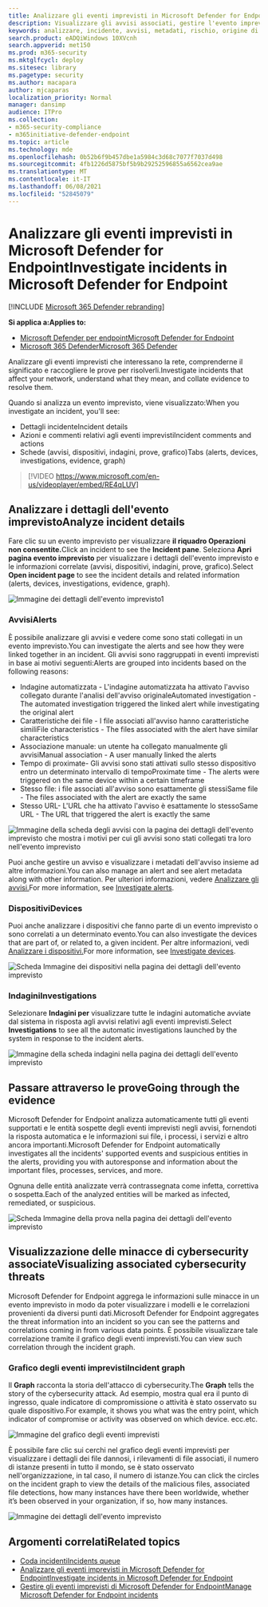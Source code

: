 ```yaml
---
title: Analizzare gli eventi imprevisti in Microsoft Defender for Endpoint
description: Visualizzare gli avvisi associati, gestire l'evento imprevisto e visualizzare i metadati degli avvisi per analizzare un evento imprevisto
keywords: analizzare, incidente, avvisi, metadati, rischio, origine di rilevamento, dispositivi interessati, modelli, correlazione
search.product: eADQiWindows 10XVcnh
search.appverid: met150
ms.prod: m365-security
ms.mktglfcycl: deploy
ms.sitesec: library
ms.pagetype: security
ms.author: macapara
author: mjcaparas
localization_priority: Normal
manager: dansimp
audience: ITPro
ms.collection:
- m365-security-compliance
- m365initiative-defender-endpoint
ms.topic: article
ms.technology: mde
ms.openlocfilehash: 0b52b6f9b457dbe1a5984c3d68c7077f7037d498
ms.sourcegitcommit: 4fb1226d5875bf5b9b29252596855a6562cea9ae
ms.translationtype: MT
ms.contentlocale: it-IT
ms.lasthandoff: 06/08/2021
ms.locfileid: "52845079"
---
```

# <a name="investigate-incidents-in-microsoft-defender-for-endpoint"></a><span data-ttu-id="18377-104">Analizzare gli eventi imprevisti in Microsoft Defender for Endpoint</span><span class="sxs-lookup"><span data-stu-id="18377-104">Investigate incidents in Microsoft Defender for Endpoint</span></span>

[!INCLUDE [Microsoft 365 Defender rebranding](../../includes/microsoft-defender.md)]

<span data-ttu-id="18377-105">**Si applica a:**</span><span class="sxs-lookup"><span data-stu-id="18377-105">**Applies to:**</span></span>
- [<span data-ttu-id="18377-106">Microsoft Defender per endpoint</span><span class="sxs-lookup"><span data-stu-id="18377-106">Microsoft Defender for Endpoint</span></span>](https://go.microsoft.com/fwlink/p/?linkid=2154037)
- [<span data-ttu-id="18377-107">Microsoft 365 Defender</span><span class="sxs-lookup"><span data-stu-id="18377-107">Microsoft 365 Defender</span></span>](https://go.microsoft.com/fwlink/?linkid=2118804)


<span data-ttu-id="18377-108">Analizzare gli eventi imprevisti che interessano la rete, comprenderne il significato e raccogliere le prove per risolverli.</span><span class="sxs-lookup"><span data-stu-id="18377-108">Investigate incidents that affect your network, understand what they mean, and collate evidence to resolve them.</span></span> 

<span data-ttu-id="18377-109">Quando si analizza un evento imprevisto, viene visualizzato:</span><span class="sxs-lookup"><span data-stu-id="18377-109">When you investigate an incident, you'll see:</span></span>
- <span data-ttu-id="18377-110">Dettagli incidente</span><span class="sxs-lookup"><span data-stu-id="18377-110">Incident details</span></span>
- <span data-ttu-id="18377-111">Azioni e commenti relativi agli eventi imprevisti</span><span class="sxs-lookup"><span data-stu-id="18377-111">Incident comments and actions</span></span>
- <span data-ttu-id="18377-112">Schede (avvisi, dispositivi, indagini, prove, grafico)</span><span class="sxs-lookup"><span data-stu-id="18377-112">Tabs (alerts, devices, investigations, evidence, graph)</span></span>

> [!VIDEO https://www.microsoft.com/en-us/videoplayer/embed/RE4qLUV]


## <a name="analyze-incident-details"></a><span data-ttu-id="18377-113">Analizzare i dettagli dell'evento imprevisto</span><span class="sxs-lookup"><span data-stu-id="18377-113">Analyze incident details</span></span> 
<span data-ttu-id="18377-114">Fare clic su un evento imprevisto per visualizzare **il riquadro Operazioni non consentite.**</span><span class="sxs-lookup"><span data-stu-id="18377-114">Click an incident to see the **Incident pane**.</span></span> <span data-ttu-id="18377-115">Seleziona **Apri pagina evento imprevisto** per visualizzare i dettagli dell'evento imprevisto e le informazioni correlate (avvisi, dispositivi, indagini, prove, grafico).</span><span class="sxs-lookup"><span data-stu-id="18377-115">Select **Open incident page** to see the incident details and related information (alerts, devices, investigations, evidence, graph).</span></span> 

![Immagine dei dettagli dell'evento imprevisto1](images/atp-incident-details.png)

### <a name="alerts"></a><span data-ttu-id="18377-117">Avvisi</span><span class="sxs-lookup"><span data-stu-id="18377-117">Alerts</span></span>
<span data-ttu-id="18377-118">È possibile analizzare gli avvisi e vedere come sono stati collegati in un evento imprevisto.</span><span class="sxs-lookup"><span data-stu-id="18377-118">You can investigate the alerts and see how they were linked together in an incident.</span></span> <span data-ttu-id="18377-119">Gli avvisi sono raggruppati in eventi imprevisti in base ai motivi seguenti:</span><span class="sxs-lookup"><span data-stu-id="18377-119">Alerts are grouped into incidents based on the following reasons:</span></span>
- <span data-ttu-id="18377-120">Indagine automatizzata - L'indagine automatizzata ha attivato l'avviso collegato durante l'analisi dell'avviso originale</span><span class="sxs-lookup"><span data-stu-id="18377-120">Automated investigation - The automated investigation triggered the linked alert while investigating the original alert</span></span> 
- <span data-ttu-id="18377-121">Caratteristiche dei file - I file associati all'avviso hanno caratteristiche simili</span><span class="sxs-lookup"><span data-stu-id="18377-121">File characteristics - The files associated with the alert have similar characteristics</span></span>
- <span data-ttu-id="18377-122">Associazione manuale: un utente ha collegato manualmente gli avvisi</span><span class="sxs-lookup"><span data-stu-id="18377-122">Manual association - A user manually linked the alerts</span></span>
- <span data-ttu-id="18377-123">Tempo di proximate- Gli avvisi sono stati attivati sullo stesso dispositivo entro un determinato intervallo di tempo</span><span class="sxs-lookup"><span data-stu-id="18377-123">Proximate time - The alerts were triggered on the same device within a certain timeframe</span></span>
- <span data-ttu-id="18377-124">Stesso file: i file associati all'avviso sono esattamente gli stessi</span><span class="sxs-lookup"><span data-stu-id="18377-124">Same file - The files associated with the alert are exactly the same</span></span>
- <span data-ttu-id="18377-125">Stesso URL- L'URL che ha attivato l'avviso è esattamente lo stesso</span><span class="sxs-lookup"><span data-stu-id="18377-125">Same URL - The URL that triggered the alert is exactly the same</span></span>

![Immagine della scheda degli avvisi con la pagina dei dettagli dell'evento imprevisto che mostra i motivi per cui gli avvisi sono stati collegati tra loro nell'evento imprevisto](images/atp-incidents-alerts-reason.png)

<span data-ttu-id="18377-127">Puoi anche gestire un avviso e visualizzare i metadati dell'avviso insieme ad altre informazioni.</span><span class="sxs-lookup"><span data-stu-id="18377-127">You can also manage an alert and see alert metadata along with other information.</span></span> <span data-ttu-id="18377-128">Per ulteriori informazioni, vedere [Analizzare gli avvisi.](investigate-alerts.md)</span><span class="sxs-lookup"><span data-stu-id="18377-128">For more information, see [Investigate alerts](investigate-alerts.md).</span></span> 

### <a name="devices"></a><span data-ttu-id="18377-129">Dispositivi</span><span class="sxs-lookup"><span data-stu-id="18377-129">Devices</span></span>
<span data-ttu-id="18377-130">Puoi anche analizzare i dispositivi che fanno parte di un evento imprevisto o sono correlati a un determinato evento.</span><span class="sxs-lookup"><span data-stu-id="18377-130">You can also investigate the devices that are part of, or related to, a given incident.</span></span> <span data-ttu-id="18377-131">Per altre informazioni, vedi [Analizzare i dispositivi.](investigate-machines.md)</span><span class="sxs-lookup"><span data-stu-id="18377-131">For more information, see [Investigate devices](investigate-machines.md).</span></span>

![Scheda Immagine dei dispositivi nella pagina dei dettagli dell'evento imprevisto](images/atp-incident-device-tab.png)

### <a name="investigations"></a><span data-ttu-id="18377-133">Indagini</span><span class="sxs-lookup"><span data-stu-id="18377-133">Investigations</span></span>
<span data-ttu-id="18377-134">Selezionare **Indagini per** visualizzare tutte le indagini automatiche avviate dal sistema in risposta agli avvisi relativi agli eventi imprevisti.</span><span class="sxs-lookup"><span data-stu-id="18377-134">Select **Investigations** to see all the automatic investigations launched by the system in response to the incident alerts.</span></span>

![Immagine della scheda indagini nella pagina dei dettagli dell'evento imprevisto](images/atp-incident-investigations-tab.png)

## <a name="going-through-the-evidence"></a><span data-ttu-id="18377-136">Passare attraverso le prove</span><span class="sxs-lookup"><span data-stu-id="18377-136">Going through the evidence</span></span>
<span data-ttu-id="18377-137">Microsoft Defender for Endpoint analizza automaticamente tutti gli eventi supportati e le entità sospette degli eventi imprevisti negli avvisi, fornendoti la risposta automatica e le informazioni sui file, i processi, i servizi e altro ancora importanti.</span><span class="sxs-lookup"><span data-stu-id="18377-137">Microsoft Defender for Endpoint automatically investigates all the incidents' supported events and suspicious entities in the alerts, providing you with autoresponse and information about the important files, processes, services, and more.</span></span> 

<span data-ttu-id="18377-138">Ognuna delle entità analizzate verrà contrassegnata come infetta, correttiva o sospetta.</span><span class="sxs-lookup"><span data-stu-id="18377-138">Each of the analyzed entities will be marked as infected, remediated, or suspicious.</span></span> 

![Scheda Immagine della prova nella pagina dei dettagli dell'evento imprevisto](images/atp-incident-evidence-tab.png)

## <a name="visualizing-associated-cybersecurity-threats"></a><span data-ttu-id="18377-140">Visualizzazione delle minacce di cybersecurity associate</span><span class="sxs-lookup"><span data-stu-id="18377-140">Visualizing associated cybersecurity threats</span></span> 
<span data-ttu-id="18377-141">Microsoft Defender for Endpoint aggrega le informazioni sulle minacce in un evento imprevisto in modo da poter visualizzare i modelli e le correlazioni provenienti da diversi punti dati.</span><span class="sxs-lookup"><span data-stu-id="18377-141">Microsoft Defender for Endpoint aggregates the threat information into an incident so you can see the patterns and correlations coming in from various data points.</span></span> <span data-ttu-id="18377-142">È possibile visualizzare tale correlazione tramite il grafico degli eventi imprevisti.</span><span class="sxs-lookup"><span data-stu-id="18377-142">You can view such correlation through the incident graph.</span></span>

### <a name="incident-graph"></a><span data-ttu-id="18377-143">Grafico degli eventi imprevisti</span><span class="sxs-lookup"><span data-stu-id="18377-143">Incident graph</span></span>
<span data-ttu-id="18377-144">Il **Graph** racconta la storia dell'attacco di cybersecurity.</span><span class="sxs-lookup"><span data-stu-id="18377-144">The **Graph** tells the story of the cybersecurity attack.</span></span> <span data-ttu-id="18377-145">Ad esempio, mostra qual era il punto di ingresso, quale indicatore di compromissione o attività è stato osservato su quale dispositivo.</span><span class="sxs-lookup"><span data-stu-id="18377-145">For example, it shows you what was the entry point, which indicator of compromise or activity was observed on which device.</span></span> <span data-ttu-id="18377-146">ecc.</span><span class="sxs-lookup"><span data-stu-id="18377-146">etc.</span></span>

![Immagine del grafico degli eventi imprevisti](images/atp-incident-graph-tab.png)

<span data-ttu-id="18377-148">È possibile fare clic sui cerchi nel grafico degli eventi imprevisti per visualizzare i dettagli dei file dannosi, i rilevamenti di file associati, il numero di istanze presenti in tutto il mondo, se è stato osservato nell'organizzazione, in tal caso, il numero di istanze.</span><span class="sxs-lookup"><span data-stu-id="18377-148">You can click the circles on the incident graph to view the details of the malicious files, associated file detections, how many instances have there been worldwide, whether it’s been observed in your organization, if so, how many instances.</span></span>

![Immagine dei dettagli dell'evento imprevisto](images/atp-incident-graph-details.png)

## <a name="related-topics"></a><span data-ttu-id="18377-150">Argomenti correlati</span><span class="sxs-lookup"><span data-stu-id="18377-150">Related topics</span></span>
- [<span data-ttu-id="18377-151">Coda incidenti</span><span class="sxs-lookup"><span data-stu-id="18377-151">Incidents queue</span></span>](/microsoft-365/security/defender-endpoint/view-incidents-queue)
- [<span data-ttu-id="18377-152">Analizzare gli eventi imprevisti in Microsoft Defender for Endpoint</span><span class="sxs-lookup"><span data-stu-id="18377-152">Investigate incidents in Microsoft Defender for Endpoint</span></span>](/microsoft-365/security/defender-endpoint/investigate-incidents)
- [<span data-ttu-id="18377-153">Gestire gli eventi imprevisti di Microsoft Defender for Endpoint</span><span class="sxs-lookup"><span data-stu-id="18377-153">Manage Microsoft Defender for Endpoint incidents</span></span>](/microsoft-365/security/defender-endpoint/manage-incidents)
